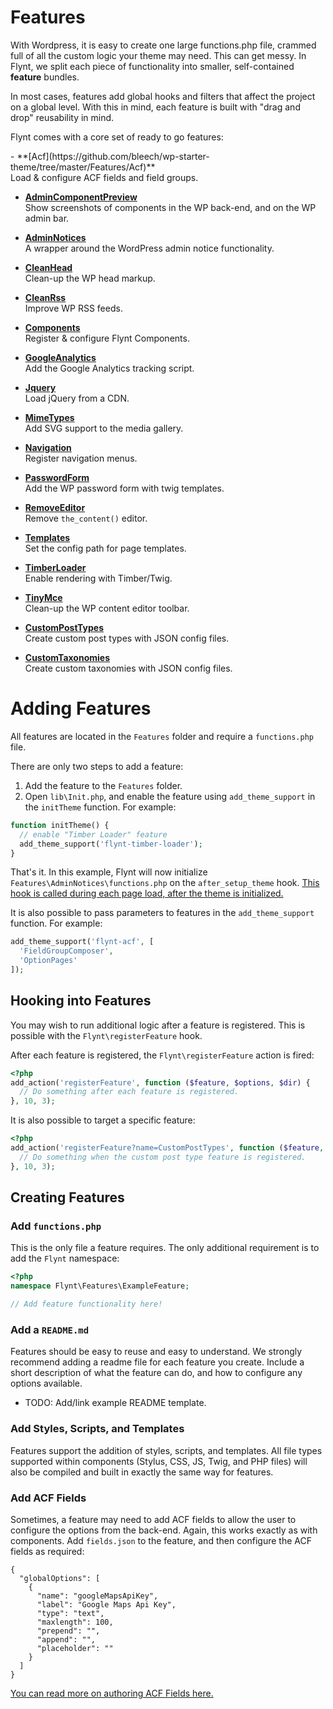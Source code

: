 # Features

With Wordpress, it is easy to create one large functions.php file, crammed full of all the custom logic your theme may need. This can get messy. In Flynt, we split each piece of functionality into smaller, self-contained **feature** bundles.

In most cases, features add global hooks and filters that affect the project on a global level. With this in mind, each feature is built with "drag and drop" reusability in mind.

Flynt comes with a core set of ready to go features:

<div class="alert alert-list" data-markdown>
- **[Acf](https://github.com/bleech/wp-starter-theme/tree/master/Features/Acf)**<br>
Load & configure ACF fields and field groups.

- **[AdminComponentPreview](https://github.com/bleech/wp-starter-theme/tree/master/Features/AdminComponentPreview)**<br>
Show screenshots of components in the WP back-end, and on the WP admin bar.

- **[AdminNotices](https://github.com/bleech/wp-starter-theme/tree/master/Features/AdminNotices)**<br>
A wrapper around the WordPress admin notice functionality.

- **[CleanHead](https://github.com/bleech/wp-starter-theme/tree/master/Features/CleanHead)**<br>
Clean-up the WP head markup.

- **[CleanRss](https://github.com/bleech/wp-starter-theme/tree/master/Features/CleanRss)**<br>
Improve WP RSS feeds.

- **[Components](https://github.com/bleech/wp-starter-theme/tree/master/Features/Components)**<br>
Register & configure Flynt Components.

- **[GoogleAnalytics](https://github.com/bleech/wp-starter-theme/blob/master/Features/GoogleAnalytics/GoogleAnalytics.php)**<br>
Add the Google Analytics tracking script.

- **[Jquery](https://github.com/bleech/wp-starter-theme/tree/master/Features/Jquery)**<br>
Load jQuery from a CDN.

- **[MimeTypes](https://github.com/bleech/wp-starter-theme/tree/master/Features/MimeTypes)**<br>
Add SVG support to the media gallery.

- **[Navigation](https://github.com/bleech/wp-starter-theme/tree/master/Features/Navigation)**<br>
Register navigation menus.

- **[PasswordForm](https://github.com/bleech/wp-starter-theme/tree/master/Features/PasswordForm)**<br>
Add the WP password form with twig templates.

- **[RemoveEditor](https://github.com/bleech/wp-starter-theme/tree/master/Features/RemoveEditor)**<br>
Remove `the_content()` editor.

- **[Templates](https://github.com/bleech/wp-starter-theme/tree/master/Features/Templates)**<br>
Set the config path for page templates.

- **[TimberLoader](https://github.com/bleech/wp-starter-theme/tree/master/Features/TimberLoader)**<br>
Enable rendering with Timber/Twig.

- **[TinyMce](https://github.com/bleech/wp-starter-theme/tree/master/Features/TinyMce)**<br>
Clean-up the WP content editor toolbar.

- **[CustomPostTypes](../wordpress/custom-post-types.md)**<br>
Create custom post types with JSON config files.

- **[CustomTaxonomies](#add-link)**<br>
Create custom taxonomies with JSON config files.
</div>

# Adding Features

All features are located in the `Features` folder and require a `functions.php` file.

There are only two steps to add a feature:

1. Add the feature to the `Features` folder.
2. Open `lib\Init.php`, and enable the feature using `add_theme_support` in the `initTheme` function. For example:
  ```php
  function initTheme() {
    // enable "Timber Loader" feature
    add_theme_support('flynt-timber-loader');
  }
  ```

That's it. In this example, Flynt will now initialize `Features\AdminNotices\functions.php` on the `after_setup_theme` hook. [This hook is called during each page load, after the theme is initialized.](https://codex.wordpress.org/Plugin_API/Action_Reference/after_setup_theme)

It is also possible to pass parameters to features in the `add_theme_support` function. For example:

```php
add_theme_support('flynt-acf', [
  'FieldGroupComposer',
  'OptionPages'
]);
```

## Hooking into Features

You may wish to run additional logic after a feature is registered. This is possible with the `Flynt\registerFeature` hook.

After each feature is registered, the `Flynt\registerFeature` action is fired:

```php
<?php
add_action('registerFeature', function ($feature, $options, $dir) {
  // Do something after each feature is registered.
}, 10, 3);
```
It is also possible to target a specific feature:

```php
<?php
add_action('registerFeature?name=CustomPostTypes', function ($feature, $options, $dir) {
  // Do something when the custom post type feature is registered.
}, 10, 3);
```

## Creating Features

### Add `functions.php`

This is the only file a feature requires. The only additional requirement is to add the `Flynt` namespace:

```php
<?php
namespace Flynt\Features\ExampleFeature;

// Add feature functionality here!
```

### Add a `README.md`

Features should be easy to reuse and easy to understand. We strongly recommend adding a readme file for each feature you create. Include a short description of what the feature can do, and how to configure any options available.

- TODO: Add/link example README template.

### Add Styles, Scripts, and Templates
Features support the addition of styles, scripts, and templates. All file types supported within components (Stylus, CSS, JS, Twig, and PHP files) will also be compiled and built in exactly the same way for features.

### Add ACF Fields
Sometimes, a feature may need to add ACF fields to allow the user to configure the options from the back-end. Again, this works exactly as with components. Add `fields.json` to the feature, and then configure the ACF fields as required:

```
{
  "globalOptions": [
    {
      "name": "googleMapsApiKey",
      "label": "Google Maps Api Key",
      "type": "text",
      "maxlength": 100,
      "prepend": "",
      "append": "",
      "placeholder": ""
    }
  ]
}
```

<a href="#add-link" class="btn btn-primary">You can read more on authoring ACF Fields here.</a>

